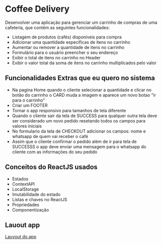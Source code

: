 # Coffee Delivery

Desenvolver uma aplicação para gerenciar um carrinho de compras de uma cafeteria, que contém as seguintes funcionalidades:

 - Listagem de produtos (cafés) disponíveis para compra
 - Adicionar uma quantidade específicas de itens no carrinho
 - Aumentar ou remover a quantidade de itens no carrinho
 - Formulário para o usuário preencher o seu endereço
 - Exibir o total de itens no carrinho no Header
 - Exibir o valor total da soma de itens no carrinho multiplicados pelo valor

## Funcionalidades Extras que eu quero no sistema

 - Na pagina Home quando o cliente selecionar a quantidade e clicar no botão do carrinho o CARD muda a imagem e aparece um novo botao "ir para o carrinho"
 - Criar um FOOTER
 - Tornar o app responsivo para tamanhos de tela diferente
 - Quando o cliente sair da tela de SUCCESS para qualquer outra tela deve ser considerado um novo pedido resetando todos os campos para valores iniciais
  - No formulario da tela de CHECKOUT adicionar os campos: nome e whatsapp de quem vai receber o café
 - Assim que o cliente confirmar o pedido além de ir para tela de SUCCESSS o app deve enviar uma mensagem para o whatsapp do cliente com as informações do seu pedido

## Conceitos do ReactJS usados

- Estados
- ContextAPI
- LocalStorage
- Imutabilidade do estado
- Listas e chaves no ReactJS
- Propriedades
- Componentização

## Lauout app

[Lauyout do app](https://www.figma.com/file/5yT9ZzZmRQRS4yivGGB3pl/Coffee-Delivery/duplicate)